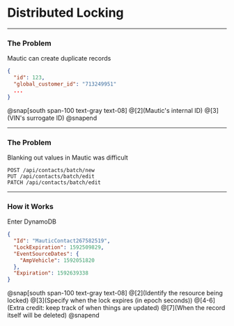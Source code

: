 # Distributed Locking

---

### The Problem

Mautic can create duplicate records

```json zoom
{
  "id": 123,
  "global_customer_id": "713249951"
  ...
}
```

@snap[south span-100 text-gray text-08]
@[2](Mautic's internal ID)
@[3](VIN's surrogate ID)
@snapend

---

### The Problem

Blanking out values in Mautic was difficult

```
POST /api/contacts/batch/new
PUT /api/contacts/batch/edit
PATCH /api/contacts/batch/edit
```

---

### How it Works

Enter DynamoDB

```json
{
  "Id": "MauticContact267582519",
  "LockExpiration": 1592509829,
  "EventSourceDates": {
    "AmpVehicle": 1592051820
  },
  "Expiration": 1592639338
}
```

@snap[south span-100 text-gray text-08]
@[2](Identify the resource being locked)
@[3](Specify when the lock expires (in epoch seconds))
@[4-6](Extra credit: keep track of when things are updated)
@[7](When the record itself will be deleted)
@snapend

